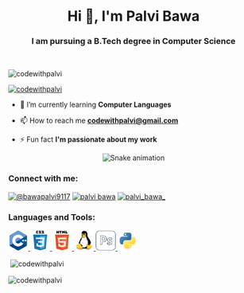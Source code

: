 <h1 align="center">Hi 👋, I'm Palvi Bawa</h1>
<h3 align="center">I am pursuing a B.Tech degree in Computer Science</h3>

<img src = "https://github.com/user-attachments/assets/c84e3d70-8da6-4bbb-b4b8-ec54fad0cd19" alt = "">

<p align="left"> <img src="https://komarev.com/ghpvc/?username=palvicoder&label=Profile%20views&color=0e75b6&style=flat" alt="codewithpalvi" /> </p>

<p align="left"> <a href="https://github.com/ryo-ma/github-profile-trophy"><img src="https://github-profile-trophy.vercel.app/?username=codewithpalvi" alt="codewithpalvi" /></a> </p>

- 🌱 I’m currently learning **Computer Languages**

- 📫 How to reach me **codewithpalvi@gmail.com**

- ⚡ Fun fact **I'm passionate about my work**

<!-- Snake Game Repo View -->

<div align="center">
  <img src="https://profile-readme-generator.com/assets/snake.svg" alt="Snake animation" />
</div>


<h3 align="left">Connect with me:</h3>
<p align="left">
<a href="https://twitter.com/@bawapalvi9117" target="blank"><img align="center" src="https://raw.githubusercontent.com/rahuldkjain/github-profile-readme-generator/master/src/images/icons/Social/twitter.svg" alt="@bawapalvi9117" height="30" width="40" /></a>
<a href="https://linkedin.com/in/palvi bawa" target="blank"><img align="center" src="https://raw.githubusercontent.com/rahuldkjain/github-profile-readme-generator/master/src/images/icons/Social/linked-in-alt.svg" alt="palvi bawa" height="30" width="40" /></a>
<a href="https://instagram.com/palvi_bawa_" target="blank"><img align="center" src="https://raw.githubusercontent.com/rahuldkjain/github-profile-readme-generator/master/src/images/icons/Social/instagram.svg" alt="palvi_bawa_" height="30" width="40" /></a>
</p>

<h3 align="left">Languages and Tools:</h3>
<p align="left"> <a href="https://www.w3schools.com/cpp/" target="_blank" rel="noreferrer"> <img src="https://raw.githubusercontent.com/devicons/devicon/master/icons/cplusplus/cplusplus-original.svg" alt="cplusplus" width="40" height="40"/> </a> <a href="https://www.w3schools.com/css/" target="_blank" rel="noreferrer"> <img src="https://raw.githubusercontent.com/devicons/devicon/master/icons/css3/css3-original-wordmark.svg" alt="css3" width="40" height="40"/> </a> <a href="https://www.w3.org/html/" target="_blank" rel="noreferrer"> <img src="https://raw.githubusercontent.com/devicons/devicon/master/icons/html5/html5-original-wordmark.svg" alt="html5" width="40" height="40"/> </a> <a href="https://www.linux.org/" target="_blank" rel="noreferrer"> <img src="https://raw.githubusercontent.com/devicons/devicon/master/icons/linux/linux-original.svg" alt="linux" width="40" height="40"/> </a> <a href="https://www.photoshop.com/en" target="_blank" rel="noreferrer"> <img src="https://raw.githubusercontent.com/devicons/devicon/master/icons/photoshop/photoshop-line.svg" alt="photoshop" width="40" height="40"/> </a> <a href="https://www.python.org" target="_blank" rel="noreferrer"> <img src="https://raw.githubusercontent.com/devicons/devicon/master/icons/python/python-original.svg" alt="python" width="40" height="40"/> </a> </p>

<p>&nbsp;<img align="center" src="https://github-readme-stats.vercel.app/api?username=codewithpalvi&show_icons=true&locale=en" alt="codewithpalvi" /></p>

<p><img align="center" src="https://github-readme-streak-stats.herokuapp.com/?user=codewithpalvi&" alt="codewithpalvi" /></p>
